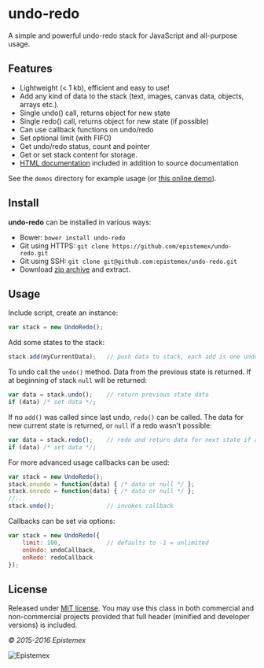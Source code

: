 ﻿undo-redo
=========

A simple and powerful undo-redo stack for JavaScript and all-purpose usage.


Features
--------

- Lightweight (< 1 kb), efficient and easy to use!
- Add any kind of data to the stack (text, images, canvas data, objects, arrays etc.).
- Single undo() call, returns object for new state
- Single redo() call, returns object for new state (if possible)
- Can use callback functions on undo/redo
- Set optional limit (with FIFO)
- Get undo/redo status, count and pointer
- Get or set stack content for storage.
- [HTML documentation](https://epistemex.github.io/undo-redo/docs/) included in addition to source documentation

See the `demos` directory for example usage (or [this online demo](https://epistemex.github.io/undo-redo/)).


Install
-------

**undo-redo** can be installed in various ways:

- Bower: `bower install undo-redo`
- Git using HTTPS: `git clone https://github.com/epistemex/undo-redo.git`
- Git using SSH: `git clone git@github.com:epistemex/undo-redo.git`
- Download [zip archive](https://github.com/epistemex/undo-redo/archive/master.zip) and extract.


Usage
-----

Include script, create an instance:
```javascript
var stack = new UndoRedo();
```

Add some states to the stack:
```javascript
stack.add(myCurrentData);   // push data to stack, each add is one undo state
```

To undo call the `undo()` method. Data from the previous state is returned.
If at beginning of stack `null` will be returned:
```javascript
var data = stack.undo();    // return previous state data
if (data) /* set data */;
```

If no `add()` was called since last undo, `redo()` can be called. The data for
new current state is returned, or `null` if a redo wasn't possible:
```javascript
var data = stack.redo();    // redo and return data for next state if any
if (data) /* set data */;
```

For more advanced usage callbacks can be used:
```javascript
var stack = new UndoRedo();
stack.onundo = function(data) { /* data or null */ };
stack.onredo = function(data) { /* data or null */ };
//...
stack.undo();               // invokes callback
```

Callbacks can be set via options:
```javascript
var stack = new UndoRedo({
    limit: 100,             // defaults to -1 = unlimited
    onUndo: undoCallback,
    onRedo: redoCallback
});
```


License
-------

Released under [MIT license](http://choosealicense.com/licenses/mit/). You may use this class in both commercial and non-commercial
projects provided that full header (minified and developer versions) is included.

*&copy; 2015-2016 Epistemex*

![Epistemex](http://i.imgur.com/wZSsyt8.png)